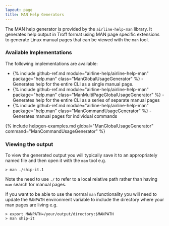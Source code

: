 ```yaml
---
layout: page
title: MAN Help Generators
---
```


The MAN help generator is provided by the `airline-help-man` library.  It generates help output in Troff format using MAN page specific extensions to generate Linux manual pages that can be viewed with the `man` tool.

### Available Implementations

The following implementations are available:

- {% include github-ref.md module="airline-help/airline-help-man" package="help.man" class="ManGlobalUsageGenerator" %} - Generates help for the entire CLI as a single manual page.
- {% include github-ref.md module="airline-help/airline-help-man" package="help.man" class="ManMultiPageGlobalUsageGenerator" %} - Generates help for the entire CLI as a series of separate manual pages
- {% include github-ref.md module="airline-help/airline-help-man" package="help.man" class="ManCommandUsageGenerator" %} - Generates manual pages for individual commands

{% include helpgen-examples.md global="ManGlobalUsageGenerator" command="ManCommandUsageGenerator" %}

### Viewing the output

To view the generated output you will typically save it to an appropriately named file and then open it with the `man` tool e.g.

```
> man ./ship-it.1
```

Note the need to use `./` to refer to a local relative path rather than having `man` search for manual pages.

If you want to be able to use the normal `man` functionality you will need to update the `MANPATH` environment variable to include the directory where your man pages are living e.g.

```
> export MANPATH=/your/output/directory:$MANPATH
> man ship-it
```